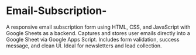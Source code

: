 # Email-Subscription-
A responsive email subscription form using HTML, CSS, and JavaScript with Google Sheets as a backend. Captures and stores user emails directly into a Google Sheet via Google Apps Script. Includes form validation, success message, and clean UI. Ideal for newsletters and lead collection.
